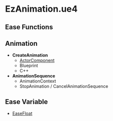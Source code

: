 EzAnimation.ue4
====

Ease Functions
----

Animation
----
* __CreateAnimation__
  * [ActorComponent](animation/actor_component.md)
  * Blueprint
  * C++
* __AnimationSequence__
  * AnimationContext
  * StopAnimation / CancelAnimationSequence

Ease Variable
----
* [EaseFloat](ease_variable/ease_float.md)
